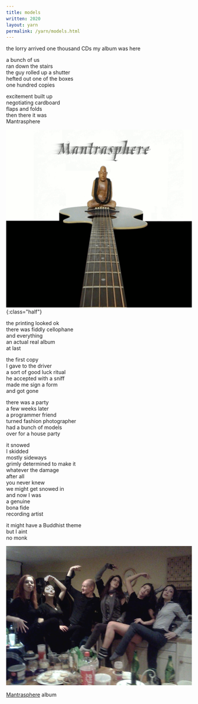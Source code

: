 ```yaml
---
title: models
written: 2020
layout: yarn
permalink: /yarn/models.html
---
```


<div class="poem">
the lorry arrived  
one thousand CDs  
my album  
was here  


a bunch of us  
ran down the stairs  
the guy rolled up a shutter  
hefted out one of the boxes  
one hundred copies  


excitement built up  
negotiating cardboard  
flaps and folds  
then there it was  
Mantrasphere  


![Mantrasphere cover](/assets/images/bucket/MantrasphereCover.gif "Mantrasphere"){:class="half"}


the printing looked ok  
there was fiddly cellophane  
and everything  
an actual real album  
at last  


the first copy  
I gave to the driver  
a sort of good luck ritual  
he accepted with a sniff  
made me sign a form  
and got gone  


there was a party  
a few weeks later  
a programmer friend  
turned fashion photographer  
had a bunch of models  
over for a house party  


it snowed  
I skidded  
mostly sideways  
grimly determined to make it  
whatever the damage  
after all  
you never knew  
we might get snowed in  
and now I was  
a genuine  
bona fide  
recording artist


it might have a Buddhist theme  
but I aint  
no monk
</div>

![Lex, Gestalta, Hughie, x, Madame Bink, Rebecca Tun](/assets/images/bucket/models2.jpg "Lex, Gestalta, Hughie, x, Madame Bink, Rebecca Tun")


[Mantrasphere](https://mantrasphere.co.uk) album  
